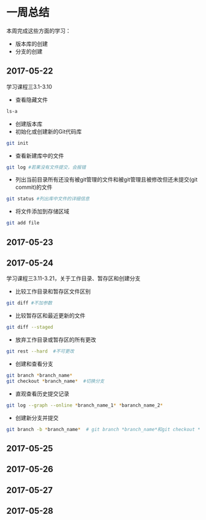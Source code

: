 # 一周总结
本周完成这些方面的学习：
* 版本库的创建
* 分支的创建
## 2017-05-22
学习课程三3.1-3.10
* 查看隐藏文件
```bash
ls-a
```
* 创建版本库
* 初始化或创建新的Git代码库
```bash
git init
```
* 查看新建库中的文件
```bash
git log #若果没有文件提交，会报错
```
* 列出当前目录所有还没有被git管理的文件和被git管理且被修改但还未提交(git commit)的文件
```bash
git status #列出库中文件的详细信息
```
* 将文件添加到存储区域
```bash
git add file
```
## 2017-05-23
## 2017-05-24
学习课程三3.11-3.21，关于工作目录、暂存区和创建分支
* 比较工作目录和暂存区文件区别
```bash
git diff #不加参数
```
* 比较暂存区和最近更新的文件
```bash
git diff --staged
```
* 放弃工作目录或暂存区的所有更改
```bash
git rest --hard  #不可更改
```
* 创建和查看分支
```bash
git branch *branch_name*
git checkout *branch_name*  #切换分支
```
* 直观查看历史提交记录
```bash
git log --graph --online *branch_name_1* *baranch_name_2*
```
* 创建新分支并提交
```bash
git branch -b *branch_name*  # git branch *branch_name*和git checkout *branch_name*的集合
```
## 2017-05-25
## 2017-05-26
## 2017-05-27
## 2017-05-28

